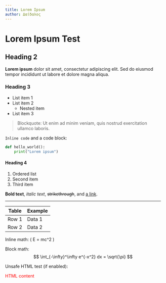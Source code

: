 ```yaml
---
title: Lorem Ipsum
author: Δαίδαλος
---
```


# Lorem Ipsum Test

## Heading 2

**Lorem ipsum** dolor sit amet, consectetur adipiscing elit. Sed do eiusmod tempor incididunt ut labore et dolore magna aliqua.

### Heading 3

- List item 1
- List item 2
  - Nested item
- List item 3

> Blockquote: Ut enim ad minim veniam, quis nostrud exercitation ullamco laboris.

`Inline code` and a code block:

```python
def hello_world():
    print("Lorem ipsum")
```

#### Heading 4

1. Ordered list
2. Second item
3. Third item

**Bold text**, *italic text*, ~~strikethrough~~, and [a link](https://example.com).

---

| Table       | Example     |
|------------|-------------|
| Row 1      | Data 1      |
| Row 2      | Data 2      |

Inline math: \( E = mc^2 \)

Block math:
$$
\int_{-\infty}^\infty e^{-x^2} dx = \sqrt{\pi}
$$

[//]: # (This is a comment)

Unsafe HTML test (if enabled):
<div style="color: red;">
  <p>HTML content</p>
</div>
